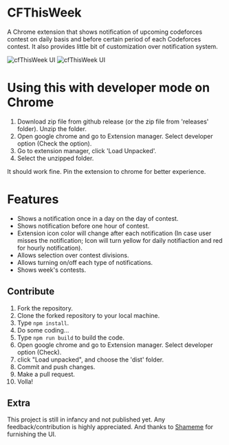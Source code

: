 # CFThisWeek
A Chrome extension that shows notification of upcoming codeforces contest on daily basis and before certain period of each Codeforces contest. It also provides little bit of customization over notification system.

![cfThisWeek UI](https://i.imgur.com/CctiLVD.png)
![cfThisWeek UI](https://i.imgur.com/p0HTiDn.png)

# Using this with developer mode on Chrome
1. Download zip file from github release (or the zip file from 'releases' folder). Unzip the folder.
2. Open google chrome and go to Extension manager. Select developer option (Check the option).
3. Go to extension manager, click 'Load Unpacked'.
4. Select the unzipped folder.

It should work fine. Pin the extension to chrome for better experience. 

# Features
* Shows a notification once in a day on the day of contest.
* Shows notification before one hour of contest.
* Extension icon color will change after each notification (In case user misses the notification; Icon will turn yellow for daily notifiaction and red for hourly notification).
* Allows selection over contest divisions.
* Allows turning on/off each type of notifications.
* Shows week's contests.


## Contribute
1. Fork the repository.
2. Clone the forked repository to your local machine.
3. Type `npm install`.
4. Do some coding...
5. Type `npm run build` to build the code.
6. Open google chrome and go to Extension manager. Select developer option (Check).
7. click "Load unpacked", and choose the 'dist' folder.
8. Commit and push changes.
9. Make a pull request.
10. Volla!

## Extra
This project is still in infancy and not published yet. Any feedback/contribution is highly appreciated. And thanks to [Shameme](https://github.com/shamemezahid) for furnishing the UI.
